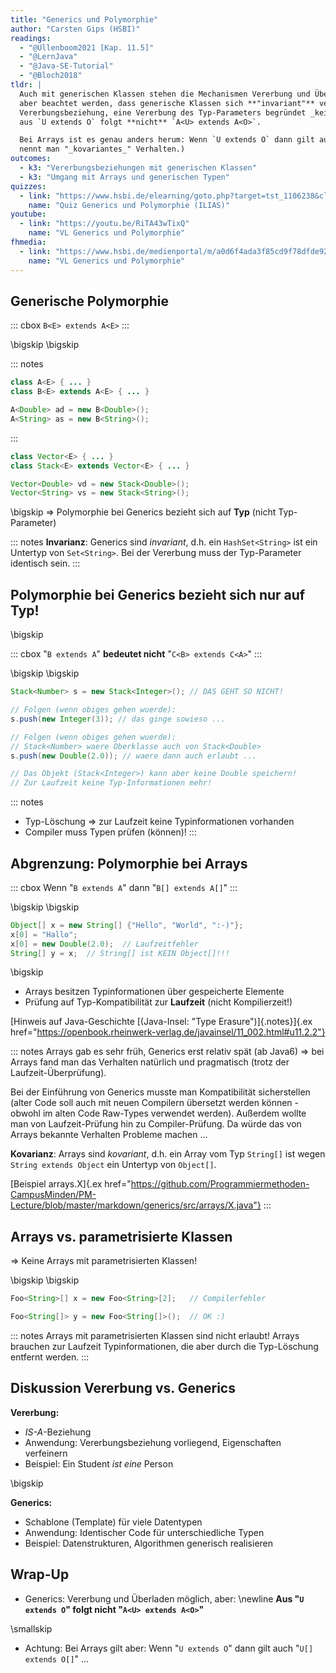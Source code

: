 ```yaml
---
title: "Generics und Polymorphie"
author: "Carsten Gips (HSBI)"
readings:
  - "@Ullenboom2021 [Kap. 11.5]"
  - "@LernJava"
  - "@Java-SE-Tutorial"
  - "@Bloch2018"
tldr: |
  Auch mit generischen Klassen stehen die Mechanismen Vererbung und Überladen zur Verfügung. Dabei muss
  aber beachtet werden, dass generische Klassen sich **"invariant"** verhalten: Der Typ selbst folgt der
  Vererbungsbeziehung, eine Vererbung des Typ-Parameters begründet _keine_ Vererbungsbeziehung! D.h.
  aus `U extends O` folgt **nicht** `A<U> extends A<O>`.

  Bei Arrays ist es genau anders herum: Wenn `U extends O` dann gilt auch `U[] extends O[]` ... (Dies
  nennt man "_kovariantes_" Verhalten.)
outcomes:
  - k3: "Vererbungsbeziehungen mit generischen Klassen"
  - k3: "Umgang mit Arrays und generischen Typen"
quizzes:
  - link: "https://www.hsbi.de/elearning/goto.php?target=tst_1106238&client_id=FH-Bielefeld"
    name: "Quiz Generics und Polymorphie (ILIAS)"
youtube:
  - link: "https://youtu.be/RiTA43wTixQ"
    name: "VL Generics und Polymorphie"
fhmedia:
  - link: "https://www.hsbi.de/medienportal/m/a0d6f4ada3f85cd9f78dfde923f045f5fd43819a4930c5ef989ff6acb150c2f53208a061cf87f3c3f03823f6d645e10b1388009bfd9cfe474cfb4bdc93302fc2"
    name: "VL Generics und Polymorphie"
---
```



## Generische Polymorphie

::: cbox
`B<E> extends A<E>`
:::

\bigskip
\bigskip

::: notes
```java
class A<E> { ... }
class B<E> extends A<E> { ... }

A<Double> ad = new B<Double>();
A<String> as = new B<String>();
```
:::

```java
class Vector<E> { ... }
class Stack<E> extends Vector<E> { ... }

Vector<Double> vd = new Stack<Double>();
Vector<String> vs = new Stack<String>();
```

\bigskip
=> Polymorphie bei Generics bezieht sich auf **Typ** (nicht Typ-Parameter)

::: notes
**Invarianz**: Generics sind _invariant_, d.h. ein `HashSet<String>` ist ein
Untertyp von `Set<String>`. Bei der Vererbung muss der Typ-Parameter identisch
sein.
:::


## Polymorphie bei Generics bezieht sich nur auf Typ!

\bigskip

::: cbox
"`B extends A`" **bedeutet nicht** "`C<B> extends C<A>`"
:::

\bigskip
\bigskip

```java
Stack<Number> s = new Stack<Integer>(); // DAS GEHT SO NICHT!

// Folgen (wenn obiges gehen wuerde):
s.push(new Integer(3)); // das ginge sowieso ...

// Folgen (wenn obiges gehen wuerde):
// Stack<Number> waere Oberklasse auch von Stack<Double>
s.push(new Double(2.0)); // waere dann auch erlaubt ...

// Das Objekt (Stack<Integer>) kann aber keine Double speichern!
// Zur Laufzeit keine Typ-Informationen mehr!
```

::: notes
*   Typ-Löschung => zur Laufzeit keine Typinformationen vorhanden
*   Compiler muss Typen prüfen (können)!
:::


## Abgrenzung: Polymorphie bei Arrays

::: cbox
Wenn "`B extends A`" dann "`B[] extends A[]`"
:::

\bigskip
\bigskip

```java
Object[] x = new String[] {"Hello", "World", ":-)"};
x[0] = "Hallo";
x[0] = new Double(2.0);  // Laufzeitfehler
String[] y = x;  // String[] ist KEIN Object[]!!!
```
\bigskip

*   Arrays besitzen Typinformationen über gespeicherte Elemente
*   Prüfung auf Typ-Kompatibilität zur **Laufzeit** (nicht Kompilierzeit!)

[Hinweis auf Java-Geschichte [(Java-Insel: "Type Erasure")]{.notes}]{.ex href="https://openbook.rheinwerk-verlag.de/javainsel/11_002.html#u11.2.2"}

::: notes
Arrays gab es sehr früh, Generics erst relativ spät (ab Java6) => bei
Arrays fand man das Verhalten natürlich und pragmatisch (trotz der Laufzeit-Überprüfung).

Bei der Einführung von Generics musste man Kompatibilität sicherstellen (alter
Code soll auch mit neuen Compilern übersetzt werden können - obwohl im alten
Code Raw-Types verwendet werden). Außerdem wollte man von Laufzeit-Prüfung hin zu
Compiler-Prüfung. Da würde das von Arrays bekannte Verhalten Probleme machen ...

**Kovarianz**: Arrays sind _kovariant_, d.h. ein Array vom Typ `String[]` ist wegen
`String extends Object` ein Untertyp von `Object[]`.

[Beispiel arrays.X]{.ex href="https://github.com/Programmiermethoden-CampusMinden/PM-Lecture/blob/master/markdown/generics/src/arrays/X.java"}
:::


## Arrays vs. parametrisierte Klassen

=> Keine Arrays mit parametrisierten Klassen!

\bigskip
\bigskip

```java
Foo<String>[] x = new Foo<String>[2];   // Compilerfehler

Foo<String[]> y = new Foo<String[]>();  // OK :)
```

::: notes
Arrays mit parametrisierten Klassen sind nicht erlaubt! Arrays brauchen zur
Laufzeit Typinformationen, die aber durch die Typ-Löschung entfernt werden.
:::


## Diskussion Vererbung vs. Generics

**Vererbung:**

*   *IS-A*-Beziehung
*   Anwendung: Vererbungsbeziehung vorliegend, Eigenschaften verfeinern
*   Beispiel: Ein Student *ist eine* Person

\bigskip

**Generics:**

*   Schablone (Template) für viele Datentypen
*   Anwendung: Identischer Code für unterschiedliche Typen
*   Beispiel: Datenstrukturen, Algorithmen generisch realisieren


## Wrap-Up

*   Generics: Vererbung und Überladen möglich, aber: \newline
    **Aus "`U extends O`" folgt **nicht** "`A<U> extends A<O>`"**

\smallskip

*   Achtung: Bei Arrays gilt aber: Wenn "`U extends O`" dann gilt auch "`U[] extends O[]`" ...
